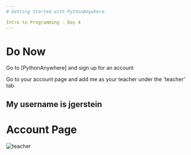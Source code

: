 ```yaml
---
# Getting Started with PythonAnywhere

Intro to Programming - Day 4
---
```

# Do Now

Go to [PythonAnywhere] and sign up for an account

Go to your account page and add me as your teacher under the 'teacher' tab

My username is jgerstein
---
# Account Page

![teacher](/assets/teacher.PNG)